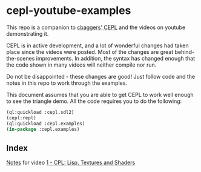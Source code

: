 # cepl-youtube-examples

This repo is a companion to [cbaggers' CEPL](https://github.com/cbaggers/cepl) and the videos on youtube demonstrating it.

CEPL is in active development, and a lot of wonderful changes had taken place since the videos were posted.  Most of the changes are great behind-the-scenes improvements.  In addition, the syntax has changed enough that the code shown in many videos will neither compile nor run.

Do not be disappointed - these changes are good!  Just follow code and the notes in this repo to work through the examples.

This document assumes that you are able to get CEPL to work well enough to see the triangle demo.  All the code requires you to do the following:
```lisp
(ql:quickload :cepl.sdl2)
(cepl:repl)
(ql:quickload :cepl.examples)
(in-package :cepl.examples)
```
## Index

[Notes](vid1.md) for video [1 - CPL: Lisp, Textures and Shaders](https://www.youtube.com/watch?v=I0kWZP9L9Kc)



